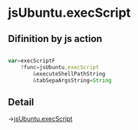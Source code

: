 # jsUbuntu.execScript

## Difinition by js action

```js.js

var=execScriptF
	?func=jsUbuntu.execScript
		&executeShellPathString
		&tabSepaArgsString=String
```

## Detail

->[jsUbuntu.execScript](https://github.com/puutaro/CommandClick/blob/master/md/developer/js_interface/details/JsUbuntu/execScript.md)
